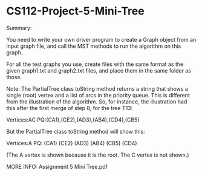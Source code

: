 # CS112-Project-5-Mini-Tree

Summary:

You need to write your own driver program to create a Graph object from an input graph file, and call the MST methods to run the algorithm on this graph.

For all the test graphs you use, create files with the same format as the given graph1.txt and graph2.txt files, and place them in the same folder as those.

Note: The PartialTree class toString method returns a string that shows a single (root) vertex and a list of arcs in the priority queue. This is different from the illustration of the algorithm. So, for instance, the illustration had this after the first merge of step 8, for the tree T13:

Vertices:AC PQ:(CA1),(CE2),(AD3),(AB4),(CD4),(CB5)

But the PartialTree class toString method will show this:

Vertices:A PQ: (CA1) (CE2) (AD3) (AB4) (CB5) (CD4)

(The A vertex is shown because it is the root. The C vertex is not shown.)

MORE INFO: Assignment 5 Mini Tree.pdf
